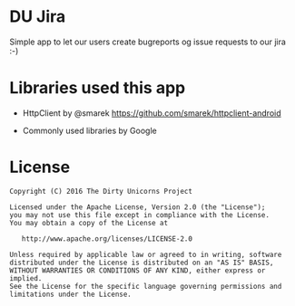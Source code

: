 # DU Jira

Simple app to let our users create bugreports og issue requests to our jira :-)

# Libraries used this app

- HttpClient by @smarek
https://github.com/smarek/httpclient-android

- Commonly used libraries by Google

# License

    Copyright (C) 2016 The Dirty Unicorns Project

    Licensed under the Apache License, Version 2.0 (the "License");
    you may not use this file except in compliance with the License.
    You may obtain a copy of the License at

       http://www.apache.org/licenses/LICENSE-2.0

    Unless required by applicable law or agreed to in writing, software
    distributed under the License is distributed on an "AS IS" BASIS,
    WITHOUT WARRANTIES OR CONDITIONS OF ANY KIND, either express or implied.
    See the License for the specific language governing permissions and
    limitations under the License.
